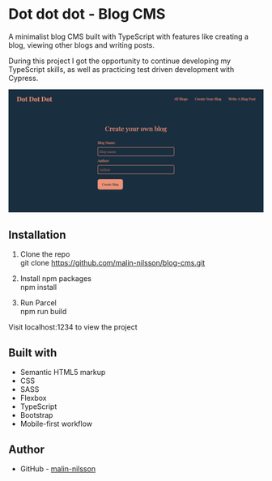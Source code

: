 # Dot dot dot - Blog CMS
A minimalist blog CMS built with TypeScript with features like creating a blog, viewing other blogs and writing posts. 

During this project I got the opportunity to continue developing my TypeScript skills, as well as practicing test driven development with Cypress.

![](./src/assets/screenshot.jpg)

## Installation
1. Clone the repo\
git clone https://github.com/malin-nilsson/blog-cms.git

2. Install npm packages\
npm install

3. Run Parcel\
npm run build

Visit localhost:1234 to view the project

## Built with
- Semantic HTML5 markup
- CSS
- SASS
- Flexbox
- TypeScript
- Bootstrap
- Mobile-first workflow

## Author
- GitHub - [malin-nilsson](https://github.com/malin-nilsson)
